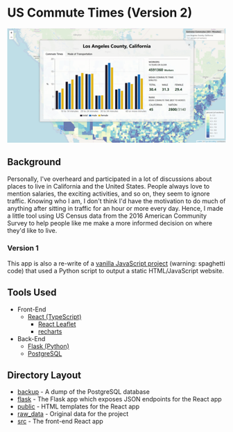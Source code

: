 # US Commute Times (Version 2)

![Extreme Commutes Screenshot](screenshots/extreme-commutes.png)

## Background

Personally, I've overheard and participated in a lot of discussions about places to live in California and the United States.
People always love to mention salaries, the exciting activities, and so on, they seem to ignore traffic. Knowing who I am, I
don't think I'd have the motivation to do much of anything after sitting in traffic for an hour or more every day. Hence, I made
a little tool using US Census data from the 2016 American Community Survey to help people like me make a more informed decision on
where they'd like to live.

### Version 1
This app is also a re-write of a [vanilla JavaScript project](https://github.com/vincentlaucsb/us-map) (warning: spaghetti code) that used a Python script to output a static HTML/JavaScript website.

## Tools Used

* Front-End
  * [React (TypeScript)](https://reactjs.org/)
    * [React Leaflet](https://react-leaflet.js.org/)
    * [recharts](https://github.com/recharts/recharts)
* Back-End
  * [Flask (Python)](https://flask.palletsprojects.com/en/1.1.x/)
  * [PostgreSQL](https://www.postgresql.org/)

## Directory Layout

* [backup](backup/) - A dump of the PostgreSQL database
* [flask](flask/) - The Flask app which exposes JSON endpoints for the React app
* [public](public/) - HTML templates for the React app
* [raw_data](raw_data/) - Original data for the project
* [src](src/) - The front-end React app
